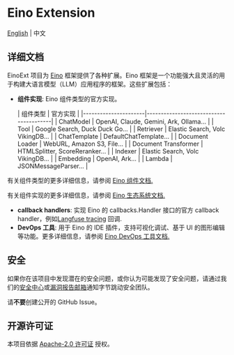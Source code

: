 # Eino Extension

[English](README.md) | 中文

## 详细文档

EinoExt 项目为 [Eino](https://github.com/cloudwego/eino) 框架提供了各种扩展。Eino 框架是一个功能强大且灵活的用于构建大语言模型（LLM）应用程序的框架。这些扩展包括：

- **组件实现**: Eino 组件类型的官方实现。

  | 组件类型                 | 官方实现                                   |
      |----------------------|----------------------------------------|
  | ChatModel            | OpenAI, Claude, Gemini, Ark, Ollama... |
  | Tool                 | Google Search, Duck Duck Go...         |
  | Retriever            | Elastic Search, Volc VikingDB...       |
  | ChatTemplate         | DefaultChatTemplate...                 |
  | Document Loader      | WebURL, Amazon S3, File...             |
  | Document Transformer | HTMLSplitter, ScoreReranker...         |
  | Indexer              | Elastic Search, Volc VikingDB...       |
  | Embedding            | OpenAI, Ark...                         |
  | Lambda               | JSONMessageParser...                   |

有关组件类型的更多详细信息，请参阅 [Eino 组件文档.](https://www.cloudwego.io/zh/docs/eino/core_modules/components/)

有关组件实现的更多详细信息，请参阅 [Eino 生态系统文档.](https://www.cloudwego.io/zh/docs/eino/ecosystem_integration/)

- **callback handlers**: 实现 Eino 的 callbacks.Handler 接口的官方 callback handler，例如[Langfuse tracing](https://langfuse.com/docs/tracing) 回调.
- **DevOps 工具**: 用于 Eino 的 IDE 插件，支持可视化调试、基于 UI 的图形编辑等功能。更多详细信息，请参阅 [Eino DevOps 工具文档.](https://www.cloudwego.io/zh/docs/eino/core_modules/application_development_toolchain/)

## 安全

如果你在该项目中发现潜在的安全问题，或你认为可能发现了安全问题，请通过我们的[安全中心](https://security.bytedance.com/src)或[漏洞报告邮箱](sec@bytedance.com)通知字节跳动安全团队。

请**不要**创建公开的 GitHub Issue。

## 开源许可证

本项目依据 [Apache-2.0 许可证](LICENSE.txt) 授权。
